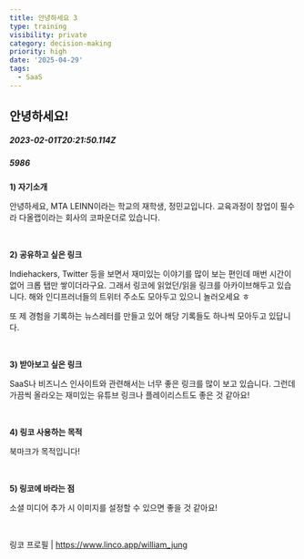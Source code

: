 ```yaml
---
title: 안녕하세요 3
type: training
visibility: private
category: decision-making
priority: high
date: '2025-04-29'
tags:
  - SaaS
---
```

## 안녕하세요!
##### 2023-02-01T20:21:50.114Z
##### 5986

<p><strong>1) 자기소개</strong></p><p>안녕하세요, MTA LEINN이라는 학교의 재학생, 정민교입니다. 교육과정이 창업이 필수라 다올랩이라는 회사의 코파운더로 있습니다.</p><p><br></p><p><strong>2) 공유하고 싶은 링크</strong></p><p>Indiehackers, Twitter 등을 보면서 재미있는 이야기를 많이 보는 편인데 매번 시간이 없어 크롭 탭만 쌓이더라구요. 그래서 링코에 읽었던/읽을 링크를 아카이브해두고 있습니다. 해와 인디프러너들의 트위터 주소도 모아두고 있으니 놀러오세요 ㅎ</p><p>또 제 경험을 기록하는 뉴스레터를 만들고 있어 해당 기록들도 하나씩 모아두고 있답니다.</p><p><br></p><p><strong>3) 받아보고 싶은 링크</strong></p><p>SaaS나 비즈니스 인사이트와 관련해서는 너무 좋은 링크를 많이 보고 있습니다. 그런데 가끔씩 올라오는 재미있는 유튜브 링크나 플레이리스트도 좋은 것 같아요!</p><p><br></p><p><strong>4) 링코 사용하는 목적</strong></p><p>북마크가 목적입니다!</p><p><br></p><p><strong>5) 링코에 바라는 점</strong></p><p>소셜 미디어 추가 시 이미지를 설정할 수 있으면 좋을 것 같아요!</p><p><br></p><p>링코 프로필 | <a href="https://www.linco.app/william_jung" rel="noopener noreferrer" target="_blank">https://www.linco.app/william_jung</a></p>
